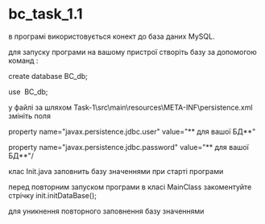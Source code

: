 # bc_task_1.1
в програмі використовується конект до база даних MySQL. 

для запуску програми на вашому пристрої створіть базу за допомогою команд : 

create database BC_db; 

use  BC_db;

у файлі за шляхом  Task-1\src\main\resources\META-INF\persistence.xml змініть поля

property name="javax.persistence.jdbc.user" value="** для вашої БД**"

property name="javax.persistence.jdbc.password" value="** для вашої БД**"/

клас Init.java заповнить базу значеннями при старті програми 

перед повторним запуском програми в класі MainClass закоментуйте стрічку init.initDataBase();

для уникнення повторного заповнення базу значеннями

